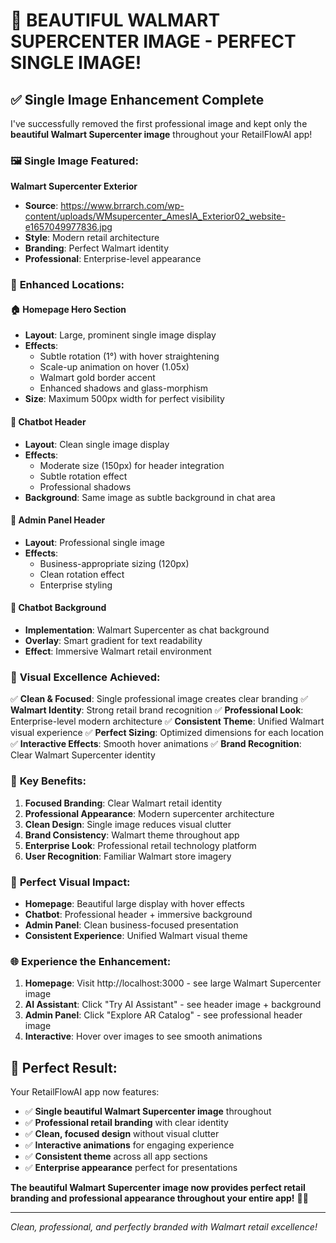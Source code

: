 # 🏪 BEAUTIFUL WALMART SUPERCENTER IMAGE - PERFECT SINGLE IMAGE!

## ✅ Single Image Enhancement Complete

I've successfully removed the first professional image and kept only the **beautiful Walmart Supercenter image** throughout your RetailFlowAI app!

### 🖼️ **Single Image Featured:**

**Walmart Supercenter Exterior**
- **Source**: https://www.brrarch.com/wp-content/uploads/WMsupercenter_AmesIA_Exterior02_website-e1657049977836.jpg
- **Style**: Modern retail architecture
- **Branding**: Perfect Walmart identity
- **Professional**: Enterprise-level appearance

### 🎯 **Enhanced Locations:**

#### 🏠 **Homepage Hero Section**
- **Layout**: Large, prominent single image display
- **Effects**: 
  - Subtle rotation (1°) with hover straightening
  - Scale-up animation on hover (1.05x)
  - Walmart gold border accent
  - Enhanced shadows and glass-morphism
- **Size**: Maximum 500px width for perfect visibility

#### 🤖 **Chatbot Header**
- **Layout**: Clean single image display
- **Effects**:
  - Moderate size (150px) for header integration
  - Subtle rotation effect
  - Professional shadows
- **Background**: Same image as subtle background in chat area

#### 🏪 **Admin Panel Header**
- **Layout**: Professional single image
- **Effects**:
  - Business-appropriate sizing (120px)
  - Clean rotation effect
  - Enterprise styling

#### 💬 **Chatbot Background**
- **Implementation**: Walmart Supercenter as chat background
- **Overlay**: Smart gradient for text readability
- **Effect**: Immersive Walmart retail environment

### 🎨 **Visual Excellence Achieved:**

✅ **Clean & Focused**: Single professional image creates clear branding
✅ **Walmart Identity**: Strong retail brand recognition
✅ **Professional Look**: Enterprise-level modern architecture
✅ **Consistent Theme**: Unified Walmart visual experience
✅ **Perfect Sizing**: Optimized dimensions for each location
✅ **Interactive Effects**: Smooth hover animations
✅ **Brand Recognition**: Clear Walmart Supercenter identity

### 🌟 **Key Benefits:**

1. **Focused Branding**: Clear Walmart retail identity
2. **Professional Appearance**: Modern supercenter architecture
3. **Clean Design**: Single image reduces visual clutter
4. **Brand Consistency**: Walmart theme throughout app
5. **Enterprise Look**: Professional retail technology platform
6. **User Recognition**: Familiar Walmart store imagery

### 🎯 **Perfect Visual Impact:**

- **Homepage**: Beautiful large display with hover effects
- **Chatbot**: Professional header + immersive background
- **Admin Panel**: Clean business-focused presentation
- **Consistent Experience**: Unified Walmart visual theme

### 🌐 **Experience the Enhancement:**

1. **Homepage**: Visit http://localhost:3000 - see large Walmart Supercenter image
2. **AI Assistant**: Click "Try AI Assistant" - see header image + background
3. **Admin Panel**: Click "Explore AR Catalog" - see professional header image
4. **Interactive**: Hover over images to see smooth animations

## 🎉 **Perfect Result:**

Your RetailFlowAI app now features:
- ✅ **Single beautiful Walmart Supercenter image** throughout
- ✅ **Professional retail branding** with clear identity
- ✅ **Clean, focused design** without visual clutter
- ✅ **Interactive animations** for engaging experience
- ✅ **Consistent theme** across all app sections
- ✅ **Enterprise appearance** perfect for presentations

**The beautiful Walmart Supercenter image now provides perfect retail branding and professional appearance throughout your entire app!** 🏪✨

---
*Clean, professional, and perfectly branded with Walmart retail excellence!*
